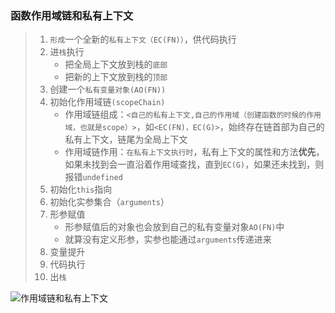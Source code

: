 ### 函数作用域链和私有上下文

> 1. `形成`一个全新的`私有上下文（EC(FN)）`，供代码执行
> 2. 进`栈`执行
>    + 把全局上下文放到栈的`底部`
>    + 把新的上下文放到栈的`顶部`
> 3. 创建一个`私有变量对象(AO(FN))`
> 4. 初始化作用域链`(scopeChain)`
>    - 作用域链组成：`<自己的私有上下文,自己的作用域（创建函数的时候的作用域，也就是scope）>`，如`<EC(FN)，EC(G)>`，始终存在链首部为自己的私有上下文，链尾为全局上下文
>    - 作用域链作用：`在私有上下文执行时`，私有上下文的属性和方法**优先**，如果未找到会一直沿着作用域查找，直到`EC(G)`，如果还未找到，则报错`undefined`
> 5. 初始化`this`指向
> 6. 初始化实参集合（`arguments`）
> 7. 形参赋值
>    - 形参赋值后的对象也会放到自己的私有变量对象`AO(FN)`中
>    - 就算没有定义形参，实参也能通过`arguments`传递进来
> 8. 变量提升
> 9. 代码执行
> 10. 出`栈`

![作用域链和私有上下文](https://cdn.jsdelivr.net/gh/zangguojun/PicGo/20210530152108.png)

